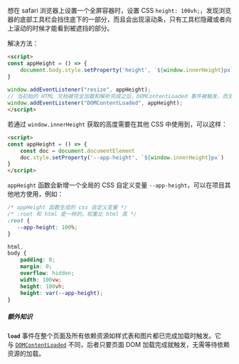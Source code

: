 想在 safari 浏览器上设置一个全屏容器时，设置 CSS `height: 100vh;`，发现浏览器的底部工具栏会挡住底下的一部分，而且会出现滚动条，只有工具栏隐藏或者向上滚动的时候才能看到被遮挡的部分。

解决方法：

```html
<script>  
const appHeight = () => {  
	document.body.style.setProperty('height', `${window.innerHeight}px`);  
}  
  
window.addEventListener("resize", appHeight);
// 当初始的 HTML 文档被完全加载和解析完成之后，DOMContentLoaded 事件被触发，而无需等待样式表、图像和子框架的完全加载
window.addEventListener("DOMContentLoaded", appHeight);  
</script>
```

若通过 `window.innerHeight` 获取的高度需要在其他 CSS 中使用到，可以这样：

```html
<script>  
const appHeight = () => {  
	const doc = document.documentElement
    doc.style.setProperty('--app-height', `${window.innerHeight}px`)
}
</script>
```

`appHeight` 函数会新增一个全局的 CSS 自定义变量 `--app-height`，可以在项目其他地方使用，例如：

```css
/* appHeight 函数生成的 css 自定义变量 */
/* :root 和 html 是一样的，权重比 html 高 */
:root {
   --app-height: 100%;
}

html,
body {
    padding: 0;
    margin: 0;
    overflow: hidden;
    width: 100vw;
    height: 100vh;
    height: var(--app-height);
}
```


##### 额外知识

**`load`** 事件在整个页面及所有依赖资源如样式表和图片都已完成加载时触发。它与 [`DOMContentLoaded`](https://developer.mozilla.org/zh-CN/docs/Web/API/Document/DOMContentLoaded_event "DOMContentLoaded") 不同，后者只要页面 DOM 加载完成就触发，无需等待依赖资源的加载。